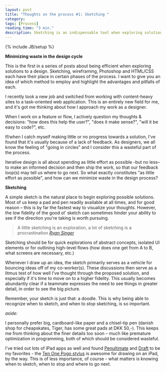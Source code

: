 ```yaml
---
layout: post
title: "Thoughts on the process #1: Sketching "
category: 
tags: [Process]
reading_time: "3 min."
description: Sketching is an indispensable tool when exploring solutions to a design. But the low fidelity can also hinder your ability to hone in on the solution.
---
```

{% include JB/setup %}

<p class="callout">
<strong>Minimizing waste in the design cycle</strong>

This is the first in a series of posts about being efficient when exploring solutions to a design. Sketching, wireframing, Photoshop and HTML/CSS each have their place in certain phases of the process. I want to give you an idea of which method to employ and highlight the advantages and pitfalls of each.
</p>

I recently took a new job and switched from working with content-heavy sites to a task-oriented web application. This is an entirely new field for me, and it's got me thinking about how I approach my work as a designer.

When I work on a feature or flow, I actively question my thoughts & decisions: "how does this help the user?", "does it make sense?", "will it be easy to code?", etc.

If/when I catch myself making little or no progress towards a solution, I've found that it's usually because of a lack of feedback. As designers, we all know the feeling of "going in circles" and I consider this a wasteful part of the process.

Iterative design is all about spending as little effort as possible -but no less– to make an informed decision and then ship the work, so that our feedback loop(s) may tell us where to go next. So what exactly constitutes "as little effort as possible", and how can we minimize waste in the design process?

**Sketching**

A simple sketch is the natural place to begin exploring possible solutions. Most of us keep a pad and pen readily available at all times, and for good reason – this is by far the fastest way to visualize your thoughts. However, the low fidelity of the good ol' sketch can sometimes hinder your ability to see if the direction you're taking is worth pursuing.

> A little sketching is an exploration, a lot of sketching is a procrastination
> <cite><a href="http://37signals.com/svn/posts/2241-a-little-sketching-is-an-exploration-a-lot">Ryan Singer</a></cite>

Sketching should be for quick explorations of abstract concepts, isolated UI elements or for outlining high-level flows (how does one get from A to B, what screens are necessary, etc.)

Whenever I draw up an idea, the sketch primarily serves as a vehicle for bouncing ideas off of my co-worker(s). These discussions then serve as a litmus test of how well I've thought through the proposed solution, and especially if it's time to move on to a higher fidelity. This usually becomes abundantly clear if a teammate expresses the need to see things in greater detail, in order to see the big picture.

Remember, your sketch is just that: a doodle. This is why being able to recognize when to sketch, and when to _stop_ sketching, is so important.

_aside:_

I personally prefer big, cardboard-like paper and a chisel-tip pen (danish shop for cheapskates, Tiger, has some great pads at DKK 50,-). This keeps me from thinking about the finer details too soon – much like premature optimization in programming, both of which should be considered wasteful.

I've tried out lots of iPad apps as well and found [Penultimate](http://itunes.apple.com/us/app/penultimate/id354098826?mt=8) and [Draft](http://itunes.apple.com/us/app/draft/id375570329?mt=8) to be my favorites - the [Ten One Pogo stylus](http://tenonedesign.com/stylus.php) is awesome for drawing on an iPad, by the way.
This is of less importance, of course - what matters is knowing when to sketch, when to stop and where to go next.